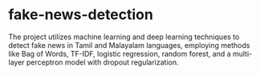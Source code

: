 # fake-news-detection
The project utilizes machine learning and deep learning techniques to detect fake news in Tamil and Malayalam languages, employing methods like Bag of Words, TF-IDF, logistic regression, random forest, and a multi-layer perceptron model with dropout regularization.
